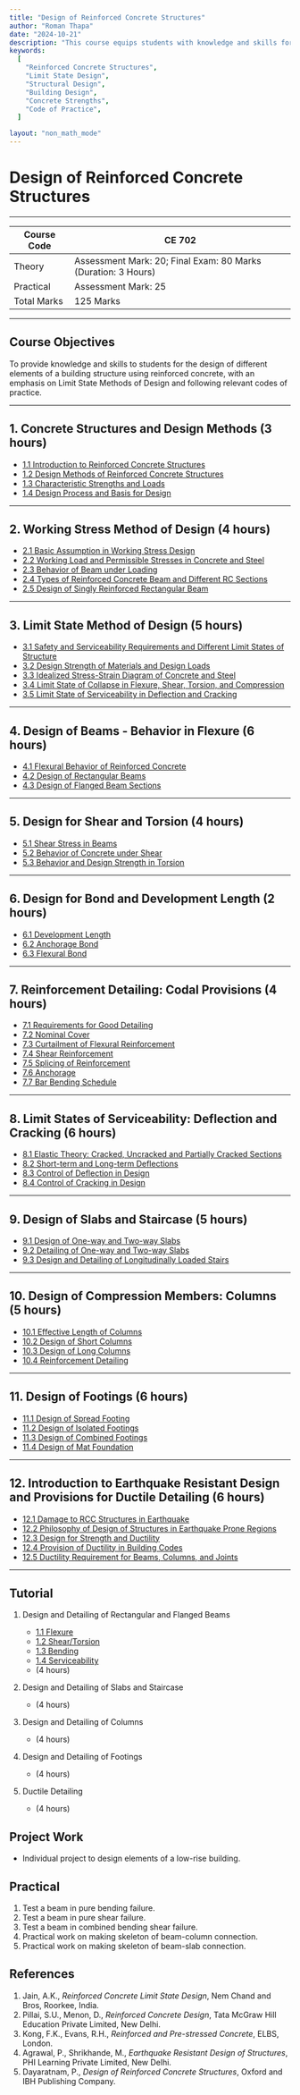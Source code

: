 ```yaml
---
title: "Design of Reinforced Concrete Structures"
author: "Roman Thapa"
date: "2024-10-21"
description: "This course equips students with knowledge and skills for designing building elements using reinforced concrete, focusing on Limit State Methods of Design and the use of relevant codes of practice."
keywords:
  [
    "Reinforced Concrete Structures",
    "Limit State Design",
    "Structural Design",
    "Building Design",
    "Concrete Strengths",
    "Code of Practice",
  ]

layout: "non_math_mode"
---
```


# Design of Reinforced Concrete Structures

---

| Course Code | CE 702                                                        |
| ----------- | ------------------------------------------------------------- |
| Theory      | Assessment Mark: 20; Final Exam: 80 Marks (Duration: 3 Hours) |
| Practical   | Assessment Mark: 25                                           |
| Total Marks | 125 Marks                                                     |

---

## Course Objectives

To provide knowledge and skills to students for the design of different elements of a building structure using reinforced concrete, with an emphasis on Limit State Methods of Design and following relevant codes of practice.

---

## 1. Concrete Structures and Design Methods (3 hours)

- [1.1 Introduction to Reinforced Concrete Structures](/path/to/subtopic1/)
- [1.2 Design Methods of Reinforced Concrete Structures](/path/to/subtopic2/)
- [1.3 Characteristic Strengths and Loads](/path/to/subtopic3/)
- [1.4 Design Process and Basis for Design](/path/to/subtopic4/)

---

## 2. Working Stress Method of Design (4 hours)

- [2.1 Basic Assumption in Working Stress Design](/path/to/subtopic1/)
- [2.2 Working Load and Permissible Stresses in Concrete and Steel](/path/to/subtopic2/)
- [2.3 Behavior of Beam under Loading](/path/to/subtopic3/)
- [2.4 Types of Reinforced Concrete Beam and Different RC Sections](/path/to/subtopic4/)
- [2.5 Design of Singly Reinforced Rectangular Beam](/path/to/subtopic5/)

---

## 3. Limit State Method of Design (5 hours)

- [3.1 Safety and Serviceability Requirements and Different Limit States of Structure](/path/to/subtopic1/)
- [3.2 Design Strength of Materials and Design Loads](/path/to/subtopic2/)
- [3.3 Idealized Stress-Strain Diagram of Concrete and Steel](/path/to/subtopic3/)
- [3.4 Limit State of Collapse in Flexure, Shear, Torsion, and Compression](/path/to/subtopic4/)
- [3.5 Limit State of Serviceability in Deflection and Cracking](/path/to/subtopic5/)

---

## 4. Design of Beams - Behavior in Flexure (6 hours)

- [4.1 Flexural Behavior of Reinforced Concrete](/path/to/subtopic1/)
- [4.2 Design of Rectangular Beams](/path/to/subtopic2/)
- [4.3 Design of Flanged Beam Sections](/path/to/subtopic3/)

---

## 5. Design for Shear and Torsion (4 hours)

- [5.1 Shear Stress in Beams](/path/to/subtopic1/)
- [5.2 Behavior of Concrete under Shear](/path/to/subtopic2/)
- [5.3 Behavior and Design Strength in Torsion](/path/to/subtopic3/)

---

## 6. Design for Bond and Development Length (2 hours)

- [6.1 Development Length](/path/to/subtopic1/)
- [6.2 Anchorage Bond](/path/to/subtopic2/)
- [6.3 Flexural Bond](/path/to/subtopic3/)

---

## 7. Reinforcement Detailing: Codal Provisions (4 hours)

- [7.1 Requirements for Good Detailing](/path/to/subtopic1/)
- [7.2 Nominal Cover](/path/to/subtopic2/)
- [7.3 Curtailment of Flexural Reinforcement](/path/to/subtopic3/)
- [7.4 Shear Reinforcement](/path/to/subtopic4/)
- [7.5 Splicing of Reinforcement](/path/to/subtopic5/)
- [7.6 Anchorage](/path/to/subtopic6/)
- [7.7 Bar Bending Schedule](/path/to/subtopic7/)

---

## 8. Limit States of Serviceability: Deflection and Cracking (6 hours)

- [8.1 Elastic Theory: Cracked, Uncracked and Partially Cracked Sections](/path/to/subtopic1/)
- [8.2 Short-term and Long-term Deflections](/path/to/subtopic2/)
- [8.3 Control of Deflection in Design](/path/to/subtopic3/)
- [8.4 Control of Cracking in Design](/path/to/subtopic4/)

---

## 9. Design of Slabs and Staircase (5 hours)

- [9.1 Design of One-way and Two-way Slabs](/path/to/subtopic1/)
- [9.2 Detailing of One-way and Two-way Slabs](/path/to/subtopic2/)
- [9.3 Design and Detailing of Longitudinally Loaded Stairs](/path/to/subtopic3/)

---

## 10. Design of Compression Members: Columns (5 hours)

- [10.1 Effective Length of Columns](/path/to/subtopic1/)
- [10.2 Design of Short Columns](/path/to/subtopic2/)
- [10.3 Design of Long Columns](/path/to/subtopic3/)
- [10.4 Reinforcement Detailing](/path/to/subtopic4/)

---

## 11. Design of Footings (6 hours)

- [11.1 Design of Spread Footing](/path/to/subtopic1/)
- [11.2 Design of Isolated Footings](/path/to/subtopic2/)
- [11.3 Design of Combined Footings](/path/to/subtopic3/)
- [11.4 Design of Mat Foundation](/path/to/subtopic4/)

---

## 12. Introduction to Earthquake Resistant Design and Provisions for Ductile Detailing (6 hours)

- [12.1 Damage to RCC Structures in Earthquake](/path/to/subtopic1/)
- [12.2 Philosophy of Design of Structures in Earthquake Prone Regions](/path/to/subtopic2/)
- [12.3 Design for Strength and Ductility](/path/to/subtopic3/)
- [12.4 Provision of Ductility in Building Codes](/path/to/subtopic4/)
- [12.5 Ductility Requirement for Beams, Columns, and Joints](/path/to/subtopic5/)

---

## Tutorial

1. Design and Detailing of Rectangular and Flanged Beams

   - [1.1 Flexure](#)
   - [1.2 Shear/Torsion](#)
   - [1.3 Bending](#)
   - [1.4 Serviceability](#)
   - (4 hours)

2. Design and Detailing of Slabs and Staircase

   - (4 hours)

3. Design and Detailing of Columns

   - (4 hours)

4. Design and Detailing of Footings

   - (4 hours)

5. Ductile Detailing
   - (4 hours)

## Project Work

- Individual project to design elements of a low-rise building.

## Practical

1. Test a beam in pure bending failure.
2. Test a beam in pure shear failure.
3. Test a beam in combined bending shear failure.
4. Practical work on making skeleton of beam-column connection.
5. Practical work on making skeleton of beam-slab connection.

## References

1. Jain, A.K., _Reinforced Concrete Limit State Design_, Nem Chand and Bros, Roorkee, India.
2. Pillai, S.U., Menon, D., _Reinforced Concrete Design_, Tata McGraw Hill Education Private Limited, New Delhi.
3. Kong, F.K., Evans, R.H., _Reinforced and Pre-stressed Concrete_, ELBS, London.
4. Agrawal, P., Shrikhande, M., _Earthquake Resistant Design of Structures_, PHI Learning Private Limited, New Delhi.
5. Dayaratnam, P., _Design of Reinforced Concrete Structures_, Oxford and IBH Publishing Company.
